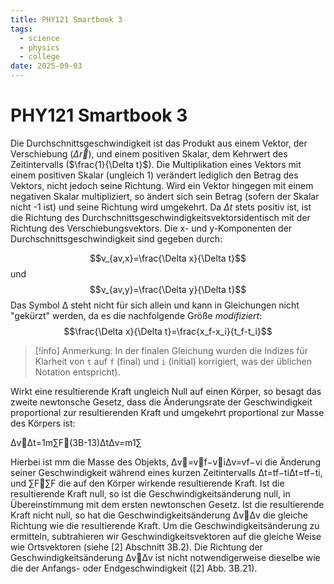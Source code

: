 ```yaml
---
title: PHY121 Smartbook 3
tags:
  - science
  - physics
  - college
date: 2025-09-03
---
```


# PHY121 Smartbook 3

Die Durchschnittsgeschwindigkeit ist das Produkt aus einem Vektor, der Verschiebung ($\Delta \vec{r}$), und einem positiven Skalar, dem Kehrwert des Zeitintervalls ($\frac{1}{\Delta t}$). Die Multiplikation eines Vektors mit einem positiven Skalar (ungleich 1) verändert lediglich den Betrag des Vektors, nicht jedoch seine Richtung. Wird ein Vektor hingegen mit einem negativen Skalar multipliziert, so ändert sich sein Betrag (sofern der Skalar nicht -1 ist) und seine Richtung wird umgekehrt. Da $\Delta t$ stets positiv ist, ist die Richtung des Durchschnittsgeschwindigkeitsvektorsidentisch mit der Richtung des Verschiebungsvektors. Die x- und y-Komponenten der Durchschnittsgeschwindigkeit sind gegeben durch:

$$v_{av,x}=\frac{\Delta x}{\Delta t}$$ und
$$v_{av,y}=\frac{\Delta y}{\Delta t}$$
Das Symbol Δ steht nicht für sich allein und kann in Gleichungen nicht "gekürzt" werden, da es die nachfolgende Größe _modifiziert_:
$$\frac{\Delta x}{\Delta t}=\frac{x_f-x_i}{t_f-t_i}$$
> [!info] Anmerkung: 
> In der finalen Gleichung wurden die Indizes für Klarheit von `t` auf `f` (final)
> und `i` (initial) korrigiert, was der üblichen Notation entspricht).

Wirkt eine resultierende Kraft ungleich Null auf einen Körper, so besagt das zweite newtonsche Gesetz, dass die Änderungsrate der Geschwindigkeit proportional zur resultierenden Kraft und umgekehrt proportional zur Masse des Körpers ist:

Δv⃗Δt=1m∑F⃗(3B-13)ΔtΔv​=m1​∑

Hierbei ist mm die Masse des Objekts, Δv⃗=v⃗f−v⃗iΔv=vf​−vi​ die Änderung seiner Geschwindigkeit während eines kurzen Zeitintervalls Δt=tf−tiΔt=tf​−ti​, und ∑F⃗∑F die auf den Körper wirkende resultierende Kraft. Ist die resultierende Kraft null, so ist die Geschwindigkeitsänderung null, in Übereinstimmung mit dem ersten newtonschen Gesetz. Ist die resultierende Kraft nicht null, so hat die Geschwindigkeitsänderung Δv⃗Δv die gleiche Richtung wie die resultierende Kraft. Um die Geschwindigkeitsänderung zu ermitteln, subtrahieren wir Geschwindigkeitsvektoren auf die gleiche Weise wie Ortsvektoren (siehe [2] Abschnitt 3B.2). Die Richtung der Geschwindigkeitsänderung Δv⃗Δv ist nicht notwendigerweise dieselbe wie die der Anfangs- oder Endgeschwindigkeit ([2] Abb. 3B.21).